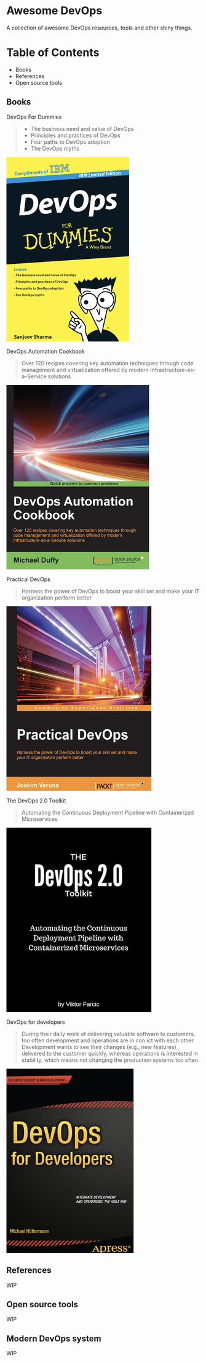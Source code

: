 # Awesome DevOps
A collection of awesome DevOps resources, tools and other shiny things.

Table of Contents
=================
  - Books
  - References
  - Open source tools

## Books

DevOps For Dummies
>- The business need and value of DevOps
>- Principles and practices of DevOps
>- Four paths to DevOps adoption
>- The DevOps myths

![](https://github.com/imzye/awesome-devops/raw/master/pic/DevOps_For_Dummies.png)

DevOps Automation Cookbook
>Over 120 recipes covering key automation techniques through code management and virtualization offered by modern Infrastructure-as-a-Service solutions

![](https://github.com/imzye/awesome-devops/raw/master/pic/DevOps_Automation_Cookbook.png)

Practical DevOps
>Harness the power of DevOps to boost your skill set and make your IT organization perform better

![](https://github.com/imzye/awesome-devops/raw/master/pic/Practical_DevOps.png)

The DevOps 2.0 Toolkit
>Automating the Continuous Deployment Pipeline with Containerized Microservices

![](https://github.com/imzye/awesome-devops/raw/master/pic/The_DevOps_2_0_Toolkit.png)

DevOps for developers
>During their daily work of delivering valuable software to customers, too often development and operations are in con ict with each other. Development wants to see their changes (e.g., new features) delivered to the customer quickly, whereas operations is interested in stability, which means not changing the production systems too often.

![](https://github.com/imzye/awesome-devops/raw/master/pic/DevOps_for_Developers.png)


## References
WIP

## Open source tools
WIP

## Modern DevOps system
WIP
